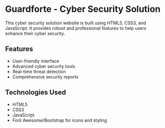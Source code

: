 # Guardforte - Cyber Security Solution
This cyber security solution website is built using HTML5, CSS3, and JavaScript. It provides robust and professional features to help users enhance their cyber security.

## Features
- User-friendly interface
- Advanced cyber security tools
- Real-time threat detection
- Comprehensive security reports

## Technologies Used
- HTML5
- CSS3
- JavaScript
- Font Awesome/Bootstrap for icons and styling
